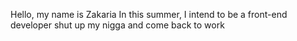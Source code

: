 Hello, my name is Zakaria
In this summer, I intend to be a front-end developer
shut up my nigga and come back to work
